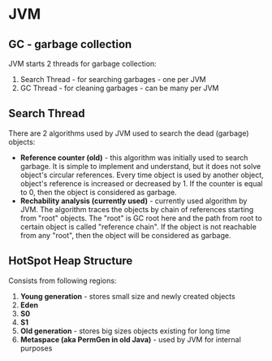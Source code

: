 # JVM
## GC - garbage collection
JVM starts 2 threads for garbage collection:
1. Search Thread - for searching garbages - one per JVM
2. GC Thread - for cleaning garbages - can be many per JVM

## Search Thread
There are 2 algorithms used by JVM used to search the dead (garbage) objects:
* **Reference counter (old)** - this algorithm was initially used to search garbage. It is simple to implement and understand, but it does not solve object's circular references. Every time object is used by another object, object's reference is increased or decreased by 1. If the counter is equal to 0, then the object is considered as garbage.
* **Rechability analysis (currently used)** - currently used algorithm by JVM. The algorithm traces the objects by chain of references starting from "root" objects. The "root" is GC root here and the path from root to certain object is called "reference chain". If the object is not reachable from any "root", then the object will be considered as garbage.

## HotSpot Heap Structure
Consists from following regions:
1. **Young generation** - stores small size and newly created objects
  1. **Eden**
  2. **S0**
  3. **S1**
2. **Old generation** - stores big sizes objects existing for long time
3. **Metaspace (aka PermGen in old Java)** - used by JVM for internal purposes
